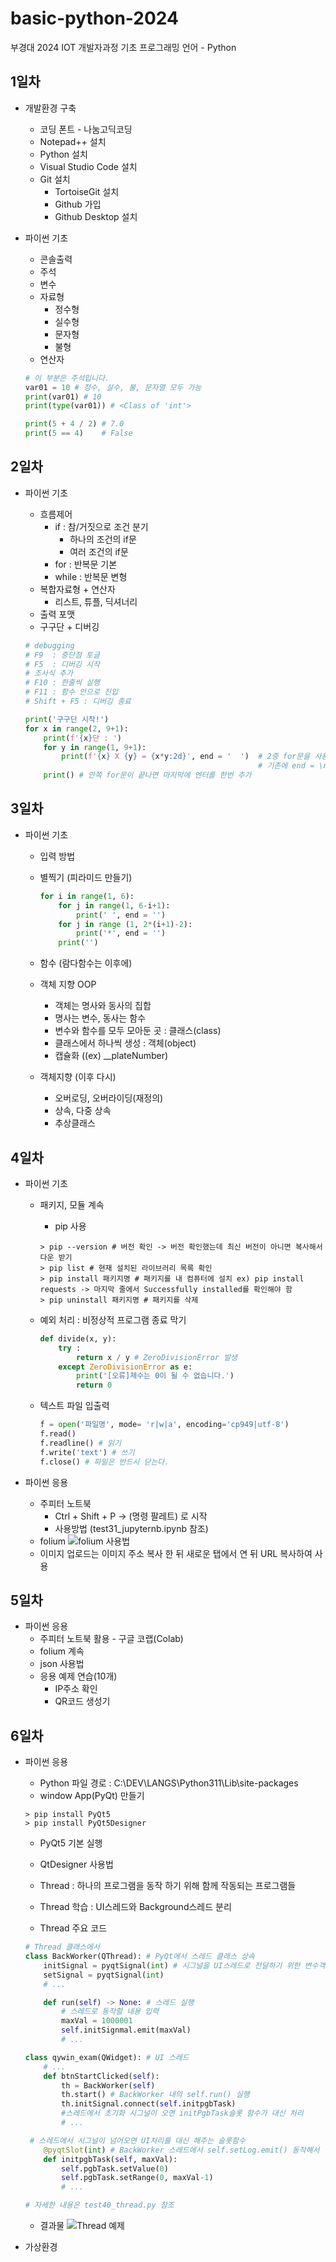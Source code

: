 # basic-python-2024
부경대 2024 IOT 개발자과정 기초 프로그래밍 언어 - Python

## 1일차
- 개발환경 구축
    - 코딩 폰트 - 나눔고딕코딩
    - Notepad++ 설치
    - Python 설치
    - Visual Studio Code 설치
    - Git 설치
        - TortoiseGit 설치
        - Github 가입
        - Github Desktop 설치

- 파이썬 기초
    - 콘솔출력
    - 주석    
    - 변수
    - 자료형
        - 정수형
        - 실수형
        - 문자형
        - 불형
    - 연산자

    ```python
    # 이 부분은 주석입니다.
    var01 = 10 # 정수, 실수, 불, 문자열 모두 가능
    print(var01) # 10
    print(type(var01)) # <Class of 'int'>

    print(5 + 4 / 2) # 7.0
    print(5 == 4)    # False
    ```

## 2일차
- 파이썬 기초
    - 흐름제어
        - if : 참/거짓으로 조건 분기
            - 하나의 조건의 if문
            - 여러 조건의 if문
        - for : 반복문 기본
        - while : 반복문 변형
    - 복합자료형 + 연산자
        - 리스트, 튜플, 딕셔너리
    - 출력 포맷
    - 구구단 + 디버깅

    ```python
    # debugging
    # F9  : 중단점 토글        
    # F5  : 디버깅 시작
    # 조사식 추가
    # F10 : 한줄씩 실행
    # F11 : 함수 안으로 진입
    # Shift + F5 : 디버깅 종료
    
    print('구구단 시작!')
    for x in range(2, 9+1):
        print(f'{x}단 : ')
        for y in range(1, 9+1):
            print(f'{x} X {y} = {x*y:2d}', end = '  ')  # 2중 for문을 사용하면 이렇게 세 문장만으로 끝낼수 있다.
                                                        # 기존에 end = \n으로 설정되어 있는데 이를 end = ' '로 바꿔준다.
        print() # 안쪽 for문이 끝나면 마지막에 엔터를 한번 추가
    ```

## 3일차
- 파이썬 기초
    - 입력 방법
    - 별찍기 (피라미드 만들기)
    
        ```python
        for i in range(1, 6):
            for j in range(1, 6-i+1):
                print(' ', end = '')
            for j in range (1, 2*(i+1)-2):
                print('*', end = '') 
            print('') 
        ```
    - 함수 (람다함수는 이후에)
    - 객체 지향 OOP
        - 객체는 명사와 동사의 집합
        - 명사는 변수, 동사는 함수
        - 변수와 함수를 모두 모아둔 곳 : 클래스(class)
        - 클래스에서 하나씩 생성 : 객체(object)
        - 캡슐화 ((ex) __plateNumber)
    - 객체지향 (이후 다시)
        - 오버로딩, 오버라이딩(재정의)
        - 상속, 다중 상속
        - 추상클래스
    
## 4일차
- 파이썬 기초
    - 패키지, 모듈 계속
        - pip 사용
        
        ```shell
        > pip --version # 버전 확인 -> 버전 확인했는데 최신 버전이 아니면 복사해서 다운 받기
        > pip list # 현재 설치된 라이브러리 목록 확인
        > pip install 패키지명 # 패키지를 내 컴퓨터에 설치 ex) pip install requests -> 마지막 줄에서 Successfully installed를 확인해야 함
        > pip uninstall 패키지명 # 패키지를 삭제 
        ```
    - 예외 처리 : 비정상적 프로그램 종료 막기

        ```python
        def divide(x, y):
            try : 
                return x / y # ZeroDivisionError 발생
            except ZeroDivisionError as e:
                print('[오류]제수는 0이 될 수 없습니다.') 
                return 0
        ```
    - 텍스트 파일 입출력

        ```python
        f = open('파일명', mode= 'r|w|a', encoding='cp949|utf-8')
        f.read()
        f.readline() # 읽기
        f.write('text') # 쓰기
        f.close() # 파일은 반드시 닫는다.
        ```

- 파이썬 응용
    - 주피터 노트북
        - Ctrl + Shift + P -> (명령 팔레트) 로 시작
        - 사용방법 (test31_jupyternb.ipynb 참조)
    - folium
    ![folium 사용법](https://raw.githubusercontent.com/c9yu/basic-python-2024/main/images/python_001.png)
    - 이미지 업로드는 이미지 주소 복사 한 뒤 새로운 탭에서 연 뒤 URL 복사하여 사용

## 5일차
- 파이썬 응용
    - 주피터 노트북 활용 - 구글 코랩(Colab)
    - folium 계속
    - json 사용법
    - 응용 예제 연습(10개)
        - IP주소 확인
        - QR코드 생성기

## 6일차
- 파이썬 응용
    - Python 파일 경로 : C:\DEV\LANGS\Python311\Lib\site-packages
    - window App(PyQt) 만들기
    ```shell
    > pip install PyQt5
    > pip install PyQt5Designer
    ```
    - PyQt5 기본 실행
    - QtDesigner 사용법
    - Thread : 하나의 프로그램을 동작 하기 위해 함께 작동되는 프로그램들
    - Thread 학습 : UI스레드와 Background스레드 분리

    - Thread 주요 코드
    ```python
    # Thread 클래스에서
    class BackWorker(QThread): # PyQt에서 스레드 클래스 상속
        initSignal = pyqtSignal(int) # 시그널을 UI스레드로 전달하기 위한 변수객체
        setSignal = pyqtSignal(int) 
        # ...

        def run(self) -> None: # 스레드 실행
            # 스레드로 동작할 내용 입력
            maxVal = 1000001
            self.initSignmal.emit(maxVal)
            # ...

    class qywin_exam(QWidget): # UI 스레드
        # ...
        def btnStartClicked(self):
            th = BackWorker(self)
            th.start() # BackWorker 내의 self.run() 실행
            th.initSignal.connect(self.initpgbTask) 
            #스레드에서 초기화 시그널이 오면 initPgbTask슬롯 함수가 대신 처리
            # ...

     # 스레드에서 시그널이 넘어오면 UI처리를 대신 해주는 슬롯함수
        @pyqtSlot(int) # BackWorker 스레드에서 self.setLog.emit() 동작해서 실행
        def initpgbTask(self, maxVal):
            self.pgbTask.setValue(0)
            self.pgbTask.setRange(0, maxVal-1)
            # ...

    # 자세한 내용은 test40_thread.py 참조
    ```
    - 결과물
    ![Thread 예제](https://github.com/c9yu/basic-python-2024/blob/main/images/python_003.gif)



- 가상환경
